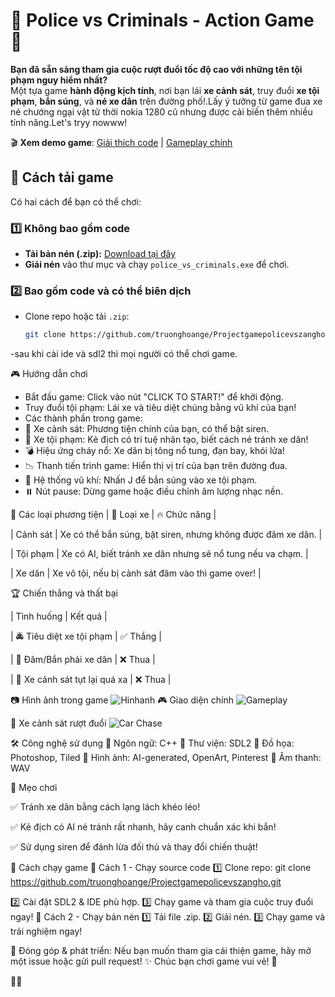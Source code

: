# 🚓 Police vs Criminals - Action Game 🔫  

**Bạn đã sẵn sàng tham gia cuộc rượt đuổi tốc độ cao với những tên tội phạm nguy hiểm nhất?**  
Một tựa game **hành động kịch tính**, nơi bạn lái **xe cảnh sát**, truy đuổi **xe tội phạm**, **bắn súng**, và **né xe dân** trên đường phố!.Lấy ý tưởng từ game đua xe né chướng ngại vật từ thời nokia 1280 cũ nhưng được cải biến thêm nhiều tính năng.Let's tryy nowww!

🎬 **Xem demo game**: [Giải thích code](https://www.youtube.com/watch?v=QwXQ3mW2XoU) | [Gameplay chính](https://youtube.com/shorts/pNnejwmNqWg)  

## 🚀 Cách tải game  
Có hai cách để bạn có thể chơi:  

### 1️⃣ **Không bao gồm code**  
- **Tải bản nén (.zip):** [Download tại đây](https://github.com/truonghoange/Projectgamepolicevszangho/releases/latest)  
- **Giải nén** vào thư mục và chạy `police_vs_criminals.exe` để chơi.  

### 2️⃣ **Bao gồm code và có thể biên dịch**  
- Clone repo hoặc tải `.zip`:  
  ```sh
  git clone https://github.com/truonghoange/Projectgamepolicevszangho
-sau khi cài ide và sdl2 thì mọi người có thể chơi game.

🎮 Hướng dẫn chơi
- Bắt đầu game: Click vào nút "CLICK TO START!" để khởi động.
- Truy đuổi tội phạm: Lái xe và tiêu diệt chúng bằng vũ khí của bạn!
- Các thành phần trong game:
- 🚗 Xe cảnh sát: Phương tiện chính của bạn, có thể bật siren.
- 🏹 Xe tội phạm: Kẻ địch có trí tuệ nhân tạo, biết cách né tránh xe dân!
- 💣 Hiệu ứng cháy nổ: Xe dân bị tông nổ tung, đạn bay, khói lửa!
- 📉 Thanh tiến trình game: Hiển thị vị trí của bạn trên đường đua.
- 🔫 Hệ thống vũ khí: Nhấn J để bắn súng vào xe tội phạm.
- ⏸️ Nút pause: Dừng game hoặc điều chỉnh âm lượng nhạc nền.

🏁 Các loại phương tiện
| 🚗 Loại xe | 🔥 Chức năng | 

| Cảnh sát | Xe có thể bắn súng, bật siren, nhưng không được đâm xe dân. | 

| Tội phạm | Xe có AI, biết tránh xe dân nhưng sẽ nổ tung nếu va chạm. | 

| Xe dân | Xe vô tội, nếu bị cảnh sát đâm vào thì game over! | 


🏆 Chiến thắng và thất bại

| Tình huống | Kết quả | 

| 🚔 Tiêu diệt xe tội phạm | ✅ Thắng | 

| 🚗 Đâm/Bắn phải xe dân | ❌ Thua | 

| 🚨 Xe cảnh sát tụt lại quá xa | ❌ Thua | 


📷 Hình ảnh trong game
![Hinhanh](assets/screenshot/va.png)
🎮 Giao diện chính
![Gameplay](assets/screenshot/pos.png)

🚗 Xe cảnh sát rượt đuổi
![Car Chase](assets/screenshot/ruot.png)

🛠️ Công nghệ sử dụng
🔹 Ngôn ngữ: C++
🔹 Thư viện: SDL2
🔹 Đồ họa: Photoshop, Tiled
🔹 Hình ảnh: AI-generated, OpenArt, Pinterest
🔹 Âm thanh: WAV

🚗 Mẹo chơi

✅ Tránh xe dân bằng cách lạng lách khéo léo!

✅ Kẻ địch có AI né tránh rất nhanh, hãy canh chuẩn xác khi bắn!

✅ Sử dụng siren để đánh lừa đối thủ và thay đổi chiến thuật!

🚀 Cách chạy game
🔹 Cách 1 - Chạy source code
1️⃣ Clone repo:
git clone https://github.com/truonghoange/Projectgamepolicevszangho.git


2️⃣ Cài đặt SDL2 & IDE phù hợp.
3️⃣ Chạy game và tham gia cuộc truy đuổi ngay!
🔹 Cách 2 - Chạy bản nén
1️⃣ Tải file .zip.
2️⃣ Giải nén.
3️⃣ Chạy game và trải nghiệm ngay!

🔹 Đóng góp & phát triển: Nếu bạn muốn tham gia cải thiện game, hãy mở một issue hoặc gửi pull request!
✨ Chúc bạn chơi game vui vẻ! 🚀



